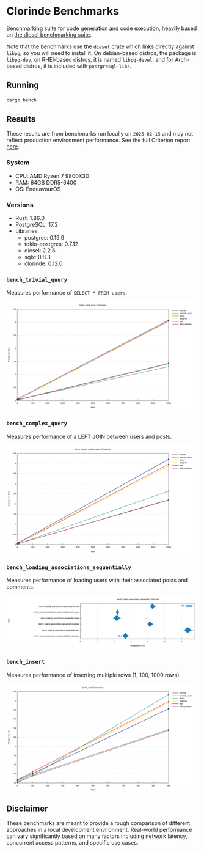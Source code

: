 # Clorinde Benchmarks
Benchmarking suite for code generation and code execution, heavily based on [the diesel benchmarking suite](https://github.com/diesel-rs/diesel/tree/master/diesel_bench).

Note that the benchmarks use the `diesel` crate which links directly against `libpq`, so you will need to install it.
On debian-based distros, the package is `libpq-dev`, on RHEl-based distros, it is named `libpq-devel`, and for Arch-based distros, it is included with `postgresql-libs`.

## Running
```bash
cargo bench
```

## Results
These results are from benchmarks run locally on `2025-02-15` and may not reflect production environment performance. See the full Criterion report [here](https://beanpuppy.github.io/clorinde-benches/2025-02-15/report).

### System
- CPU: AMD Ryzen 7 9800X3D
- RAM: 64GB DDR5-6400
- OS: EndeavourOS

### Versions
- Rust: 1.86.0
- PostgreSQL: 17.2
- Libraries:
  - postgres: 0.19.9
  - tokio-postgres: 0.7.12
  - diesel: 2.2.6
  - sqlx: 0.8.3
  - clorinde: 0.12.0

### `bench_trivial_query`
Measures performance of `SELECT * FROM users`.

![Trivial Query Benchmark](https://raw.githubusercontent.com/beanpuppy/clorinde-benches/refs/heads/main/2025-02-15/bench_trivial_query/report/lines.svg)

### `bench_complex_query`
Measures performance of a LEFT JOIN between users and posts.

![Medium Complex Query Benchmark](https://raw.githubusercontent.com/beanpuppy/clorinde-benches/refs/heads/main/2025-02-15/bench_medium_complex_query/report/lines.svg)

### `bench_loading_associations_sequentially`
Measures performance of loading users with their associated posts and comments.

![Loading Associations Benchmark](https://raw.githubusercontent.com/beanpuppy/clorinde-benches/refs/heads/main/2025-02-15/bench_loading_associations_sequentially/report/violin.svg)

### `bench_insert`
Measures performance of inserting multiple rows (1, 100, 1000 rows).

![Batch Insert Benchmark](https://raw.githubusercontent.com/beanpuppy/clorinde-benches/refs/heads/main/2025-02-15/bench_insert/report/lines.svg)

## Disclaimer
These benchmarks are meant to provide a rough comparison of different approaches in a local development environment. Real-world performance can vary significantly based on many factors including network latency, concurrent access patterns, and specific use cases.
